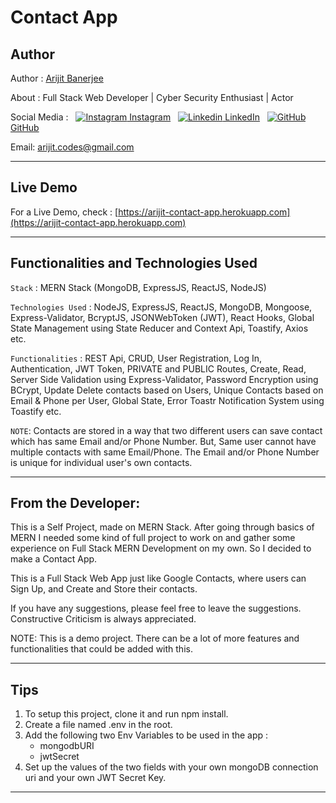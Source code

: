 # Contact App

## Author

Author : [Arijit Banerjee](https://www.github.com/ArijitCodes)

About : Full Stack Web Developer | Cyber Security Enthusiast | Actor

Social Media : &nbsp;
[![Instagram](https://i.ibb.co/4t76vTc/insta-transparent-14px.png) Instagram](https://www.instagram.com/arijit.codes)
&nbsp;
[![Linkedin](https://i.stack.imgur.com/gVE0j.png) LinkedIn](https://www.linkedin.com/in/arijitban)
&nbsp;
[![GitHub](https://i.stack.imgur.com/tskMh.png) GitHub](https://github.com/ArijitCodes)

Email: arijit.codes@gmail.com

<hr>

## Live Demo

For a Live Demo, check : [https://arijit-contact-app.herokuapp.com](https://arijit-contact-app.herokuapp.com)

<hr>

## Functionalities and Technologies Used

`Stack` : MERN Stack (MongoDB, ExpressJS, ReactJS, NodeJS)

`Technologies Used` : NodeJS, ExpressJS, ReactJS, MongoDB, Mongoose, Express-Validator, BcryptJS, JSONWebToken (JWT), React Hooks, Global State Management using State Reducer and Context Api, Toastify, Axios etc.

`Functionalities` : REST Api, CRUD, User Registration, Log In, Authentication, JWT Token, PRIVATE and PUBLIC Routes, Create, Read, Server Side Validation using Express-Validator, Password Encryption using BCrypt, Update Delete contacts based on Users, Unique Contacts based on Email & Phone per User, Global State, Error Toastr Notification System using Toastify etc.

`NOTE`: Contacts are stored in a way that two different users can save contact which has same Email and/or Phone Number. But, Same user cannot have multiple contacts with same Email/Phone. The Email and/or Phone Number is unique for individual user's own contacts.

<hr>

## From the Developer:

This is a Self Project, made on MERN Stack. After going through basics of MERN I needed some kind of full project to work on and gather some experience on Full Stack MERN Development on my own. So I decided to make a Contact App.

This is a Full Stack Web App just like Google Contacts, where users can Sign Up, and Create and Store their contacts.

If you have any suggestions, please feel free to leave the suggestions. Constructive Criticism is always appreciated.

NOTE: This is a demo project. There can be a lot of more features and functionalities that could be added with this.

<hr>

## Tips

<div>
<ol>
    <li>To setup this project, clone it and run npm install.</li>
    <li>Create a file named .env in the root.</li>
    <li>Add the following two Env Variables to be used in the app :
    <ul>
        <li>mongodbURI</li>
        <li>jwtSecret</li>
    </ul>
    </li>
    <li>Set up the values of the two fields with your own mongoDB connection uri and your own JWT Secret Key.</li>
</ol>
</div>
<hr>
